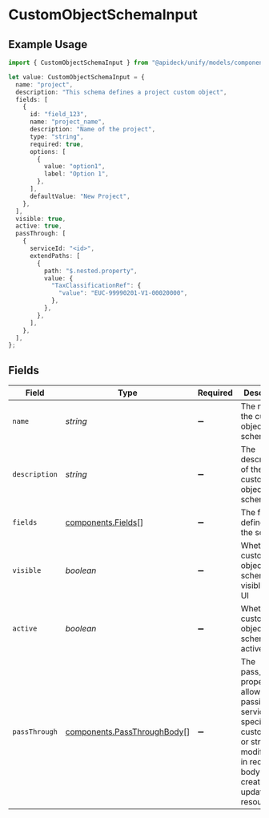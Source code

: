 # CustomObjectSchemaInput

## Example Usage

```typescript
import { CustomObjectSchemaInput } from "@apideck/unify/models/components";

let value: CustomObjectSchemaInput = {
  name: "project",
  description: "This schema defines a project custom object",
  fields: [
    {
      id: "field_123",
      name: "project_name",
      description: "Name of the project",
      type: "string",
      required: true,
      options: [
        {
          value: "option1",
          label: "Option 1",
        },
      ],
      defaultValue: "New Project",
    },
  ],
  visible: true,
  active: true,
  passThrough: [
    {
      serviceId: "<id>",
      extendPaths: [
        {
          path: "$.nested.property",
          value: {
            "TaxClassificationRef": {
              "value": "EUC-99990201-V1-00020000",
            },
          },
        },
      ],
    },
  ],
};
```

## Fields

| Field                                                                                                                                                   | Type                                                                                                                                                    | Required                                                                                                                                                | Description                                                                                                                                             | Example                                                                                                                                                 |
| ------------------------------------------------------------------------------------------------------------------------------------------------------- | ------------------------------------------------------------------------------------------------------------------------------------------------------- | ------------------------------------------------------------------------------------------------------------------------------------------------------- | ------------------------------------------------------------------------------------------------------------------------------------------------------- | ------------------------------------------------------------------------------------------------------------------------------------------------------- |
| `name`                                                                                                                                                  | *string*                                                                                                                                                | :heavy_minus_sign:                                                                                                                                      | The name of the custom object schema                                                                                                                    | project                                                                                                                                                 |
| `description`                                                                                                                                           | *string*                                                                                                                                                | :heavy_minus_sign:                                                                                                                                      | The description of the custom object schema                                                                                                             | This schema defines a project custom object                                                                                                             |
| `fields`                                                                                                                                                | [components.Fields](../../models/components/fields.md)[]                                                                                                | :heavy_minus_sign:                                                                                                                                      | The fields defined in the schema                                                                                                                        |                                                                                                                                                         |
| `visible`                                                                                                                                               | *boolean*                                                                                                                                               | :heavy_minus_sign:                                                                                                                                      | Whether the custom object schema is visible in the UI                                                                                                   | true                                                                                                                                                    |
| `active`                                                                                                                                                | *boolean*                                                                                                                                               | :heavy_minus_sign:                                                                                                                                      | Whether the custom object schema is active                                                                                                              | true                                                                                                                                                    |
| `passThrough`                                                                                                                                           | [components.PassThroughBody](../../models/components/passthroughbody.md)[]                                                                              | :heavy_minus_sign:                                                                                                                                      | The pass_through property allows passing service-specific, custom data or structured modifications in request body when creating or updating resources. |                                                                                                                                                         |